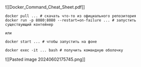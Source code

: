 ![[Docker_Command_Cheat_Sheet.pdf]]
```
docker pull ... # скачать что-то из официального репозитория
docker run -p 8080:8080 --restart=on-failure ... # запустить существующий контейнер

или

docker start ... # чтобы запустить на фоне

docker exec -it ... bash # получить командную оболочку
```

![[Pasted image 20240602175745.png]]